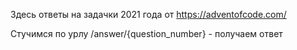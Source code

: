 Здесь ответы на задачки 2021 года от https://adventofcode.com/

Стучимся по урлу /answer/{question_number} - получаем ответ